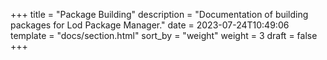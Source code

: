 +++
title = "Package Building"
description = "Documentation of building packages for Lod Package Manager."
date = 2023-07-24T10:49:06
template = "docs/section.html"
sort_by = "weight"
weight = 3
draft = false
+++
